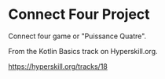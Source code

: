 # Connect Four Project

Connect four game or "Puissance Quatre".

From the Kotlin Basics track on Hyperskill.org.

https://hyperskill.org/tracks/18
